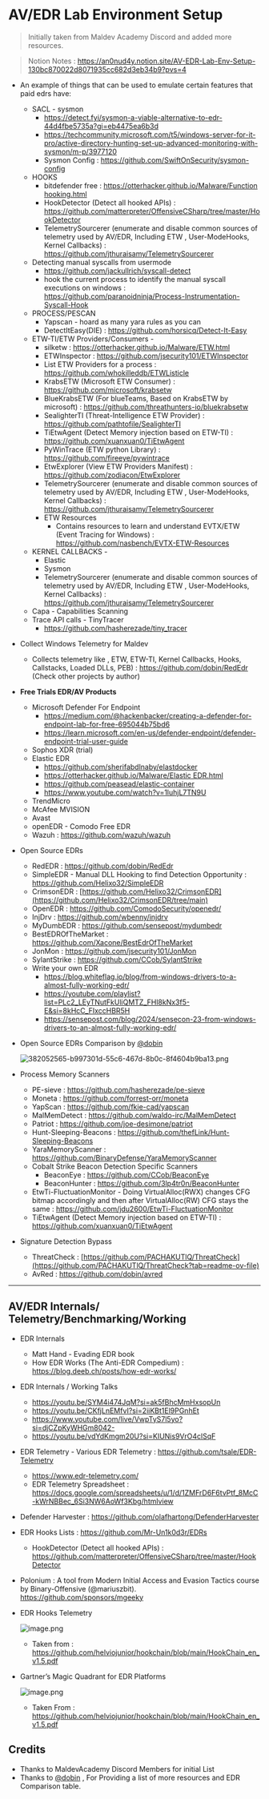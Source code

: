 # AV/EDR Lab Environment Setup
> Initially taken from Maldev Academy Discord and added more resources.

> Notion Notes : https://an0nud4y.notion.site/AV-EDR-Lab-Env-Setup-130bc870022d8071935cc682d3eb34b9?pvs=4


- An example of things that can be used to emulate certain features that paid edrs have:
    - SACL - sysmon
        - https://detect.fyi/sysmon-a-viable-alternative-to-edr-44d4fbe5735a?gi=eb4475ea6b3d
        - https://techcommunity.microsoft.com/t5/windows-server-for-it-pro/active-directory-hunting-set-up-advanced-monitoring-with-sysmon/m-p/3977120
        - Sysmon Config : https://github.com/SwiftOnSecurity/sysmon-config
    - HOOKS
        - bitdefender free : [https://otterhacker.github.io/Malware/Function hooking.html](https://otterhacker.github.io/Malware/Function%20hooking.html)
        - HookDetector (Detect all hooked APIs) : https://github.com/matterpreter/OffensiveCSharp/tree/master/HookDetector
        - TelemetrySourcerer (enumerate and disable common sources of telemetry used by AV/EDR, Including ETW , User-ModeHooks, Kernel Callbacks) : https://github.com/jthuraisamy/TelemetrySourcerer
    - Detecting manual syscalls from usermode
        - https://github.com/jackullrich/syscall-detect
        - hook the current process to identify the manual syscall executions on windows : https://github.com/paranoidninja/Process-Instrumentation-Syscall-Hook
    - PROCESS/PESCAN
        - Yapscan - hoard as many yara rules as you can
        - DetectItEasy(DIE) :  https://github.com/horsicq/Detect-It-Easy
    - ETW-TI/ETW  Providers/Consumers -
        - silketw : https://otterhacker.github.io/Malware/ETW.html
        - ETWInspector : https://github.com/jsecurity101/ETWInspector
        - List ETW Providers for a process : https://github.com/whokilleddb/ETWListicle
        - KrabsETW (Microsoft ETW Consumer) : https://github.com/microsoft/krabsetw
        - BlueKrabsETW (For blueTeams, Based on KrabsETW by microsoft) : https://github.com/threathunters-io/bluekrabsetw
        - SealighterTI (Threat-Intelligence ETW Provider) : https://github.com/pathtofile/SealighterTI
        - TiEtwAgent (Detect Memory injection based on ETW-TI) : https://github.com/xuanxuan0/TiEtwAgent
        - PyWinTrace (ETW python Library) : https://github.com/fireeye/pywintrace
        - EtwExplorer (View ETW Providers Manifest) : https://github.com/zodiacon/EtwExplorer
        - TelemetrySourcerer (enumerate and disable common sources of telemetry used by AV/EDR, Including ETW , User-ModeHooks, Kernel Callbacks) : https://github.com/jthuraisamy/TelemetrySourcerer
        - ETW Resources
            - Contains resources to learn and understand EVTX/ETW (Event Tracing for Windows) : https://github.com/nasbench/EVTX-ETW-Resources
    - KERNEL CALLBACKS -
        - Elastic
        - Sysmon
        - TelemetrySourcerer (enumerate and disable common sources of telemetry used by AV/EDR, Including ETW , User-ModeHooks, Kernel Callbacks) : https://github.com/jthuraisamy/TelemetrySourcerer
    - Capa - Capabilities Scanning
    - Trace API calls - TinyTracer
        - https://github.com/hasherezade/tiny_tracer
- Collect Windows Telemetry for Maldev
    - Collects telemetry like , ETW, ETW-TI, Kernel Callbacks, Hooks, Callstacks, Loaded DLLs, PEB) : https://github.com/dobin/RedEdr (Check other projects by author)
- **Free Trials EDR/AV Products**
    - Microsoft Defender For Endpoint
        - https://medium.com/@hackenbacker/creating-a-defender-for-endpoint-lab-for-free-695044b75bd6
        - https://learn.microsoft.com/en-us/defender-endpoint/defender-endpoint-trial-user-guide
    - Sophos XDR (trial)
    - Elastic EDR
        - https://github.com/sherifabdlnaby/elastdocker
        - [https://otterhacker.github.io/Malware/Elastic EDR.html](https://otterhacker.github.io/Malware/Elastic%20EDR.html)
        - https://github.com/peasead/elastic-container
        - https://www.youtube.com/watch?v=1luhjL7TN9U
    - TrendMicro
    - McAfee MVISION
    - Avast
    - openEDR - Comodo Free EDR
    - Wazuh : https://github.com/wazuh/wazuh
- Open Source EDRs
    - RedEDR : https://github.com/dobin/RedEdr
    - SimpleEDR - Manual DLL Hooking to find Detection Opportunity : https://github.com/Helixo32/SimpleEDR
    - CrimsonEDR : [https://github.com/Helixo32/CrimsonEDR](https://github.com/Helixo32/CrimsonEDR/tree/main)
    - OpenEDR : https://github.com/ComodoSecurity/openedr/
    - InjDrv :  https://github.com/wbenny/injdrv
    - MyDumbEDR : https://github.com/sensepost/mydumbedr
    - BestEDROfTheMarket : https://github.com/Xacone/BestEdrOfTheMarket
    - JonMon : https://github.com/jsecurity101/JonMon
    - SylantStrike : https://github.com/CCob/SylantStrike
    - Write your own EDR
        - https://blog.whiteflag.io/blog/from-windows-drivers-to-a-almost-fully-working-edr/
        - https://youtube.com/playlist?list=PLc2_LEyTNutFkUliQMTZ_FHl8kNx3f5-E&si=8kHcC_FIxccHBR5H
        - https://sensepost.com/blog/2024/sensecon-23-from-windows-drivers-to-an-almost-fully-working-edr/
- Open Source EDRs Comparison by [@dobin](https://github.com/dobin)
    
    ![382052565-b997301d-55c6-467d-8b0c-8f4604b9ba13.png](https://prod-files-secure.s3.us-west-2.amazonaws.com/772fa77a-75f8-4f94-96aa-755fcd3ac75d/ba91b77d-0e6f-44a8-8c7d-c5a7f18c9be4/382052565-b997301d-55c6-467d-8b0c-8f4604b9ba13.png)
    

- Process Memory Scanners
    - PE-sieve : https://github.com/hasherezade/pe-sieve
    - Moneta : https://github.com/forrest-orr/moneta
    - YapScan : https://github.com/fkie-cad/yapscan
    - MalMemDetect : https://github.com/waldo-irc/MalMemDetect
    - Patriot : https://github.com/joe-desimone/patriot
    - Hunt-Sleeping-Beacons : https://github.com/thefLink/Hunt-Sleeping-Beacons
    - YaraMemoryScanner : https://github.com/BinaryDefense/YaraMemoryScanner
    - Cobalt Strike Beacon Detection Specific Scanners
        - BeaconEye : https://github.com/CCob/BeaconEye
        - BeaconHunter : https://github.com/3lp4tr0n/BeaconHunter
    - EtwTi-FluctuationMonitor - Doing VirtualAlloc(RWX) changes CFG bitmap accordingly and then after VirtualAlloc(RW) CFG stays the same :  https://github.com/jdu2600/EtwTi-FluctuationMonitor
    - TiEtwAgent (Detect Memory injection based on ETW-TI) : https://github.com/xuanxuan0/TiEtwAgent

- Signature Detection Bypass
    - ThreatCheck : [https://github.com/PACHAKUTlQ/ThreatCheck](https://github.com/PACHAKUTlQ/ThreatCheck?tab=readme-ov-file)
    - AvRed : https://github.com/dobin/avred

---

## AV/EDR Internals/ Telemetry/Benchmarking/Working

- EDR Internals
    - Matt Hand - Evading EDR book
    - How EDR Works (The Anti-EDR Compedium) : https://blog.deeb.ch/posts/how-edr-works/
- EDR Internals / Working Talks
    - https://youtu.be/SYM4i474JqM?si=ak5fBhcMmHxsopUn
    - https://youtu.be/CKfjLnEMfvI?si=2iiKBt1El9PGnhEt
    - https://www.youtube.com/live/VwpTyS7l5yo?si=djCZpKyWHGm8042-
    - https://youtu.be/vdYdKmgm20U?si=KIUNis9VrO4clSqF
    
- EDR Telemetry - Various EDR Telemetry : https://github.com/tsale/EDR-Telemetry
    - https://www.edr-telemetry.com/
    - EDR Telemetry Spreadsheet : https://docs.google.com/spreadsheets/u/1/d/1ZMFrD6F6tvPtf_8McC-kWrNBBec_6Si3NW6AoWf3Kbg/htmlview
- Defender Harvester : https://github.com/olafhartong/DefenderHarvester
- EDR Hooks Lists : https://github.com/Mr-Un1k0d3r/EDRs
    - HookDetector (Detect all hooked APIs) : https://github.com/matterpreter/OffensiveCSharp/tree/master/HookDetector
- Polonium : A tool from Modern Initial Access and Evasion Tactics course by Binary-Offensive (@mariuszbit). https://github.com/sponsors/mgeeky
- EDR Hooks Telemetry
    
    ![image.png](https://prod-files-secure.s3.us-west-2.amazonaws.com/772fa77a-75f8-4f94-96aa-755fcd3ac75d/4133621c-fef7-449a-8ebb-7cbb902f3c2f/image.png)
    
    - Taken from : https://github.com/helviojunior/hookchain/blob/main/HookChain_en_v1.5.pdf
- Gartner’s Magic Quadrant for EDR Platforms
    
    ![image.png](https://prod-files-secure.s3.us-west-2.amazonaws.com/772fa77a-75f8-4f94-96aa-755fcd3ac75d/553e7716-15f0-4eea-8e73-ce7f635080cd/image.png)
    
    - Taken From : https://github.com/helviojunior/hookchain/blob/main/HookChain_en_v1.5.pdf


## Credits
- Thanks to MaldevAcademy Discord Members for initial List
- Thanks to [@dobin](https://github.com/dobin) , For Providing a list of more resources and EDR Comparison table.
